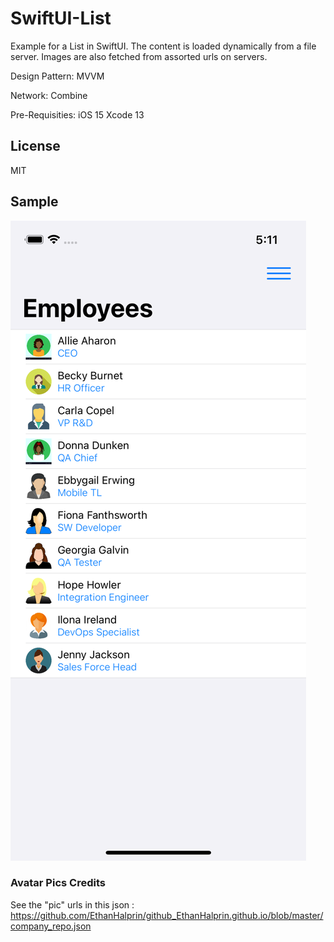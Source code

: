 # SwiftUI-List
Example for a List in SwiftUI. The content is loaded dynamically from a file server.
Images are also fetched from assorted urls on servers.

Design Pattern: MVVM

Network: Combine

Pre-Requisities: iOS 15 Xcode 13

## License
MIT

## Sample
![Screenshot](List-Screenshot-iPhone13Pro.png)

### Avatar Pics Credits

See the "pic" urls in this json :
https://github.com/EthanHalprin/github_EthanHalprin.github.io/blob/master/company_repo.json
